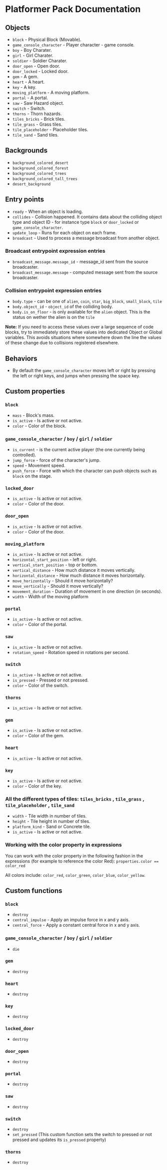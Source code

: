 # Platformer Pack Documentation

## Objects

* `block` - Physical Block (Movable).
* `game_console_character` - Player character - game console.
* `boy` - Boy Charater.
* `girl` - Girl Charater.
* `soldier` - Soldier Charater.
* `door_open` - Open door.
* `door_locked` - Locked door.
* `gem` - A gem.
* `heart` - A heart.
* `key` - A key.
* `moving_platform` - A moving platform.
* `portal` - A portal.
* `saw` - Saw Hazard object.
* `switch` - Switch.
* `thorns` - Thorn hazards.
* `tiles_bricks` - Brick tiles.
* `tile_grass` - Grass tiles.
* `tile_placeholder` - Placeholder tiles.
* `tile_sand` - Sand tiles.

## Backgrounds

* `background_colored_desert`
* `background_colored_forest`
* `background_colored_trees`
* `background_colored_tall_trees`
* `desert_background`

## Entry points

* `ready` - When an object is loading.
* `collides` - Collision happened. It contains data about the colliding object type and object ID - for instance type `block` or `door_locked` or `game_console_character`.
* `update_loop` - Runs for each object on each frame.
* `broadcast` - Used to process a message broadcast from another object.

### Broadcast entrypoint expression entries

* `broadcast_message.message_id` - message_id sent from the source broadcaster.
* `broadcast_message.message` - computed message sent from the source broadcaster.

### Collision entrypoint expression entries

* `body.type` - can be one of `alien`, `coin`, `star`, `big_block`, `small_block`, `tile`
* `body.object_id` - `object_id` of the colliding body.
* `body.is_on_floor` - is only available for the `alien` object. This is the status on wether the alien is on the `tile`

**Note:** If you need to access these values over a large sequence of code blocks, try to immediately store these values into dedicated Object or Global variables. This avoids situations where somewhere down the line the values of these change due to collisions registered elsewhere.

## Behaviors

* By default the `game_console_character` moves left or right by pressing the left or right keys, and jumps when pressing the space key.

## Custom properties

### `block`

* `mass` - Block's mass.
* `is_active` - Is active or not active.
* `color` - Color of the block.

### `game_console_character` / `boy` / `girl` / `soldier`

* `is_current` - is the current active player (the one currently being controlled).
* `jump_force` - force of the character's jump.
* `speed` - Movement speed.
* `push_force` - Force with which the character can push objects such as `block` on the stage.

### `locked_door`

* `is_active` - Is active or not active.
* `color` - Color of the door.

### `door_open`

* `is_active` - Is active or not active.
* `color` - Color of the door.

### `moving_platform`

* `is_active` - Is active or not active.
* `horizontal_start_position` - left or right.
* `vertical_start_position` - top or bottom.
* `vertical_distance` - How much distance it moves vertically.
* `horizontal_distance` - How much distance it moves horizontally.
* `move_horizontally` - Should it move horizontally?
* `move_vertically` - Should it move vertically?
* `movement_duration` - Duration of movement in one direction (in seconds).
* `width` - Width of the moving platform

### `portal`

* `is_active` - Is active or not active.
* `color` - Color of the portal.

### `saw`

* `is_active` - Is active or not active.
* `rotation_speed` - Rotation speed in rotations per second.

### `switch`

* `is_active` - Is active or not active.
* `is_pressed` - Pressed or not pressed.
* `color` - Color of the switch.

### `thorns`

* `is_active` - Is active or not active.

### `gem`

* `is_active` - Is active or not active.
* `color` - Color of the gem.

### `heart`

* `is_active` - Is active or not active.

### `key`

* `is_active` - Is active or not active.
* `color` - Color of the key.

### All the different types of tiles: `tiles_bricks` , `tile_grass` , `tile_placeholder` , `tile_sand`

* `width` - Tile width in number of tiles.
* `height` - Tile height in number of tiles.
* `platform_kind` - Sand or Concrete tile.
* `is_active` - Is active or not active.

### Working with the color property in expressions

You can work with the color property in the following fashion in the expressions (for example to reference the color Red): `properties.color == color_red`

All colors include: `color_red`, `color_green`, `color_blue`, `color_yellow`.

## Custom functions

### `block`

* `destroy`
* `central_impulse` - Apply an impulse force in x and y axis.
* `central_force` - Apply a constant central force in x and y axis.

### `game_console_character` / `boy` / `girl` / `soldier`

* `die`

### `gem`

* `destroy`

### `heart`

* `destroy`

### `key`

* `destroy`

### `locked_door`

* `destroy`

### `door_open`

* `destroy`

### `portal`

* `destroy`

### `saw`

* `destroy`

### `switch`

* `destroy`
* `set_pressed` (This custom function sets the switch to pressed or not pressed and updates its `is_pressed` property)

### `thorns`

* `destroy`